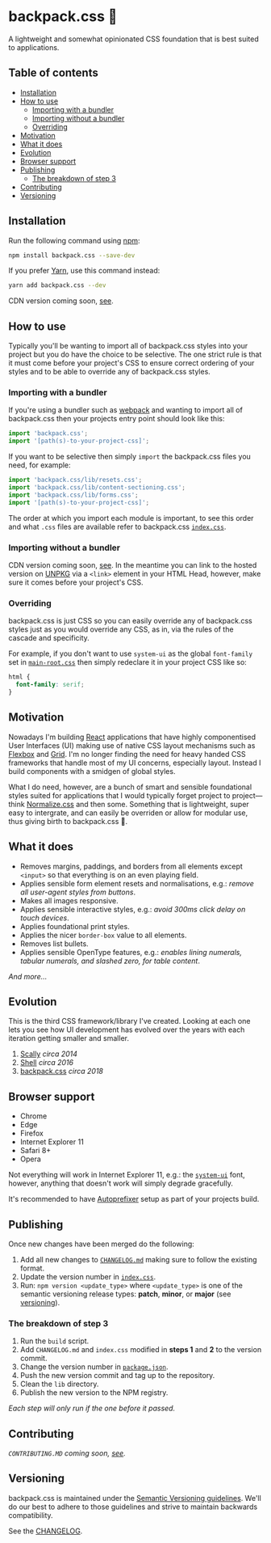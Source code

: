 # backpack.css 🎒 <!-- omit in toc -->

A lightweight and somewhat opinionated CSS foundation that is best suited to applications.

## Table of contents <!-- omit in toc -->

- [Installation](#installation)
- [How to use](#how-to-use)
  - [Importing with a bundler](#importing-with-a-bundler)
  - [Importing without a bundler](#importing-without-a-bundler)
  - [Overriding](#overriding)
- [Motivation](#motivation)
- [What it does](#what-it-does)
- [Evolution](#evolution)
- [Browser support](#browser-support)
- [Publishing](#publishing)
  - [The breakdown of step 3](#the-breakdown-of-step-3)
- [Contributing](#contributing)
- [Versioning](#versioning)

## Installation

Run the following command using [npm](https://www.npmjs.com/):

```bash
npm install backpack.css --save-dev
```

If you prefer [Yarn](https://yarnpkg.com/en/), use this command instead:

```bash
yarn add backpack.css --dev
```

CDN version coming soon, [see](https://github.com/chris-pearce/backpack.css/issues/15).

## How to use

Typically you'll be wanting to import all of backpack.css styles into your project but you do have the choice to be selective. The one strict rule is that it must come before your project's CSS to ensure correct ordering of your styles and to be able to override any of backpack.css styles.

### Importing with a bundler

If you're using a bundler such as [webpack](https://webpack.js.org/) and wanting to import all of backpack.css then your projects entry point should look like this:

```js
import 'backpack.css';
import '[path(s)-to-your-project-css]';
```

If you want to be selective then simply `import` the backpack.css files you need, for example:

```js
import 'backpack.css/lib/resets.css';
import 'backpack.css/lib/content-sectioning.css';
import 'backpack.css/lib/forms.css';
import '[path(s)-to-your-project-css]';
```

The order at which you import each module is important, to see this order and what `.css` files are available refer to backpack.css [`index.css`](src/index.css).

### Importing without a bundler

CDN version coming soon, [see](https://github.com/chris-pearce/backpack.css/issues/15). In the meantime you can link to the hosted version on [UNPKG](https://unpkg.com) via a `<link>` element in your HTML Head, however, make sure it comes before your project's CSS.

### Overriding

backpack.css is just CSS so you can easily override any of backpack.css styles just as you would override any CSS, as in, via the rules of the cascade and specificity.

For example, if you don't want to use `system-ui` as the global `font-family` set in [`main-root.css`](src/main-root.css) then simply redeclare it in your project CSS like so:

```css
html {
  font-family: serif;
}
```

## Motivation

Nowadays I'm building [React](https://reactjs.org/) applications that have highly componentised User Interfaces (UI) making use of native CSS layout mechanisms such as [Flexbox](https://css-tricks.com/snippets/css/a-guide-to-flexbox/) and [Grid](https://css-tricks.com/snippets/css/complete-guide-grid/). I'm no longer finding the need for heavy handed CSS frameworks that handle most of my UI concerns, especially layout. Instead I build components with a smidgen of global styles.

What I do need, however, are a bunch of smart and sensible foundational styles suited for applications that I would typically forget project to project—think [Normalize.css](http://necolas.github.io/normalize.css/) and then some. Something that is lightweight, super easy to intergrate, and can easily be overriden or allow for modular use, thus giving birth to backpack.css 🙂.

## What it does

- Removes margins, paddings, and borders from all elements except `<input>` so that everything is on an even playing field.
- Applies sensible form element resets and normalisations, e.g.: _remove all user-agent styles from buttons_.
- Makes all images responsive.
- Applies sensible interactive styles, e.g.: _avoid 300ms click delay on touch devices_.
- Applies foundational print styles.
- Applies the nicer `border-box` value to all elements.
- Removes list bullets.
- Applies sensible OpenType features, e.g.: _enables lining numerals, tabular numerals, and slashed zero, for table content_.

_And more…_

## Evolution

This is the third CSS framework/library I've created. Looking at each one lets you see how UI development has evolved over the years with each iteration getting smaller and smaller.

1.  [Scally](https://github.com/chris-pearce/scally) _circa 2014_
2.  [Shell](https://github.com/campaignmonitor/shell) _circa 2016_
3.  [backpack.css](https://github.com/chris-pearce/backpack.css) _circa 2018_

## Browser support

- Chrome
- Edge
- Firefox
- Internet Explorer 11
- Safari 8+
- Opera

Not everything will work in Internet Explorer 11, e.g.: the [`system-ui`](https://caniuse.com/#feat=font-family-system-uiZ) font, however, anything that doesn't work will simply degrade gracefully.

It's recommended to have [Autoprefixer](https://github.com/postcss/autoprefixer) setup as part of your projects build.

## Publishing

Once new changes have been merged do the following:

1. Add all new changes to [`CHANGELOG.md`](CHANGELOG.md) making sure to follow the existing format.
2. Update the version number in [`index.css`](src/index.css).
3. Run: `npm version <update_type>` where `<update_type>` is one of the semantic versioning release types: **patch**, **minor**, or **major** (see [versioning](#versioning)).

### The breakdown of step 3

1. Run the `build` script.
2. Add `CHANGELOG.md` and `index.css` modified in **steps 1** and **2** to the version commit.
3. Change the version number in [`package.json`](package.json).
4. Push the new version commit and tag up to the repository.
5. Clean the `lib` directory.
6. Publish the new version to the NPM registry.

_Each step will only run if the one before it passed._

## Contributing

_`CONTRIBUTING.MD` coming soon, [see](https://github.com/chris-pearce/backpack.css/issues/10)._

## Versioning

backpack.css is maintained under the [Semantic Versioning guidelines](http://semver.org/). We'll do our best to adhere to those guidelines and strive to maintain backwards compatibility.

See the [CHANGELOG](CHANGELOG.md).
